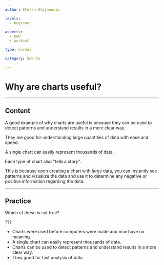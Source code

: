 ```yaml
---
author: Stefan-Stojanovic

levels:
  - beginner

aspects:
  - new
  - workout

type: normal

category: how to

---
```


# Why are charts useful?

---
## Content

A good example of why charts are useful is because they can be used to detect patterns and understand results in a more clear way.

They are good for understanding large quantities of data with ease and speed.

A single chart can easily represent thousands of data.

Each type of chart also "tells a story".

This is because upon creating a chart with large data, you can instantly see patterns and visualize the data and use it to determine any negative or positive information regarding the data.

---

## Practice

Which of these is not true?

???

* Charts were used before computers were made and now have no meaning.
* A single chart can easily represent thousands of data.
* Charts can be used to detect patterns and understand results in a more clear way.
* They good for fast analysis of data.